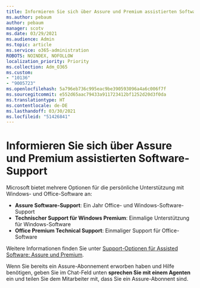 ```yaml
---
title: Informieren Sie sich über Assure und Premium assistierten Software-Support
ms.author: pebaum
author: pebaum
manager: scotv
ms.date: 03/29/2021
ms.audience: Admin
ms.topic: article
ms.service: o365-administration
ROBOTS: NOINDEX, NOFOLLOW
localization_priority: Priority
ms.collection: Adm_O365
ms.custom:
- "10136"
- "9005723"
ms.openlocfilehash: 5a796eb736c995eac9be390593096a4a6c006f7f
ms.sourcegitcommit: e552d65aac79433a911723412bf1252d20d3f0da
ms.translationtype: HT
ms.contentlocale: de-DE
ms.lasthandoff: 03/30/2021
ms.locfileid: "51426841"
---
```

# <a name="get-info-about-assure-and-premium-assisted-software-support"></a>Informieren Sie sich über Assure und Premium assistierten Software-Support

Microsoft bietet mehrere Optionen für die persönliche Unterstützung mit Windows- und Office-Software an:

- **Assure Software-Support**: Ein Jahr Office- und Windows-Software-Support
- **Technischer Support für Windows Premium**: Einmalige Unterstützung für Windows-Software
- **Office Premium Technical Support**: Einmaliger Support für Office-Software

Weitere Informationen finden Sie unter [Support-Optionen für Assisted Software: Assure und Premium](https://support.microsoft.com/help/4467230/assisted-software-support-options-assure-premium).

Wenn Sie bereits ein Assure-Abonnement erworben haben und Hilfe benötigen, geben Sie im Chat-Feld unten **sprechen Sie mit einem Agenten** ein und teilen Sie dem Mitarbeiter mit, dass Sie ein Assure-Abonnent sind.

